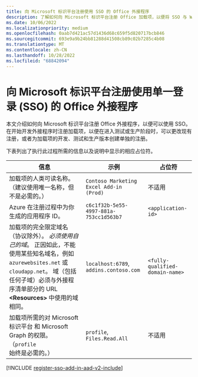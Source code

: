 ```yaml
---
title: 向 Microsoft 标识平台注册使用 SSO 的 Office 外接程序
description: 了解如何向 Microsoft 标识平台注册 Office 加载项，以便将 SSO 与 Word、Excel、PowerPoint 和 Outlook 配合使用。
ms.date: 10/06/2022
ms.localizationpriority: medium
ms.openlocfilehash: 0aab7d421ac57d1436d68c659f5d820717bcb846
ms.sourcegitcommit: 693e9a9b24bb81288d41508cb89c02b7285c4b08
ms.translationtype: MT
ms.contentlocale: zh-CN
ms.lasthandoff: 10/28/2022
ms.locfileid: "68842094"
---
```

# <a name="register-an-office-add-in-that-uses-single-sign-on-sso-with-the-microsoft-identity-platform"></a>向 Microsoft 标识平台注册使用单一登录 (SSO) 的 Office 外接程序

本文介绍如何向 Microsoft 标识平台注册 Office 外接程序，以便可以使用 SSO。 在开始开发外接程序时注册加载项，以便在进入测试或生产阶段时，可以更改现有注册，或者为加载项的开发、测试和生产版本创建单独的注册。

下表列出了执行此过程所需的信息以及说明中显示的相应占位符。

|信息  |示例  |占位符  |
|---------|---------|---------|
|加载项的人类可读名称。 （建议使用唯一名称，但不是必需的。）|`Contoso Marketing Excel Add-in (Prod)`|不适用|
|Azure 在注册过程中为你生成的应用程序 ID。|`c6c1f32b-5e55-4997-881a-753cc1d563b7`|`<application-id>`|
|加载项的完全限定域名（协议除外）。 *必须使用自己的域*。 正因如此，不能使用某些知名域名，例如 `azurewebsites.net` 或 `cloudapp.net`。 域（包括任何子域）必须与外接程序清单部分的 URL **\<Resources\>** 中使用的域相同。|`localhost:6789`, `addins.contoso.com`|`<fully-qualified-domain-name>`|
|加载项所需的对 Microsoft 标识平台 和 Microsoft Graph 的权限。 （`profile` 始终是必需的。）|`profile`, `Files.Read.All`|不适用|

[!INCLUDE [register-sso-add-in-aad-v2-include](../includes/register-sso-add-in-aad-v2-include.md)]